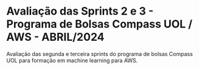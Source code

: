 # Avaliação das Sprints 2 e 3 - Programa de Bolsas Compass UOL / AWS - ABRIL/2024

Avaliação das segunda e terceira sprints do programa de bolsas Compass UOL para formação em machine learning para AWS.

